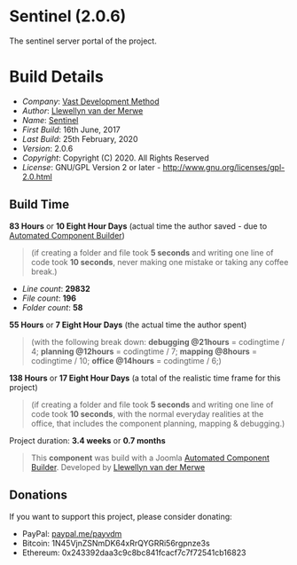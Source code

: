 # Sentinel (2.0.6)

The sentinel server portal of the project.

# Build Details

+ *Company*: [Vast Development Method](https://www.vdm.io/)
+ *Author*: [Llewellyn van der Merwe](mailto:info@vdm.io)
+ *Name*: [Sentinel](https://www.vdm.io/)
+ *First Build*: 16th June, 2017
+ *Last Build*: 25th February, 2020
+ *Version*: 2.0.6
+ *Copyright*: Copyright (C) 2020. All Rights Reserved
+ *License*: GNU/GPL Version 2 or later - http://www.gnu.org/licenses/gpl-2.0.html

## Build Time

**83 Hours** or **10 Eight Hour Days** (actual time the author saved -
due to [Automated Component Builder](http://vdm.bz/component-builder))

> (if creating a folder and file took **5 seconds** and writing one line of code took **10 seconds**,
> never making one mistake or taking any coffee break.)

+ *Line count*: **29832**
+ *File count*: **196**
+ *Folder count*: **58**

**55 Hours** or **7 Eight Hour Days** (the actual time the author spent)

> (with the following break down:
> **debugging @21hours** = codingtime / 4;
> **planning @12hours** = codingtime / 7;
> **mapping @8hours** = codingtime / 10;
> **office @14hours** = codingtime / 6;)

**138 Hours** or **17 Eight Hour Days**
(a total of the realistic time frame for this project)

> (if creating a folder and file took **5 seconds** and writing one line of code took **10 seconds**,
> with the normal everyday realities at the office, that includes the component planning, mapping & debugging.)

Project duration: **3.4 weeks** or **0.7 months**

> This **component** was build with a Joomla [Automated Component Builder](http://vdm.bz/component-builder).
> Developed by [Llewellyn van der Merwe](mailto:joomla@vdm.io)

## Donations

If you want to support this project, please consider donating:
* PayPal: [paypal.me/payvdm](https://www.paypal.me/payvdm)
* Bitcoin: 1N45VjnZSNmDK64xRrQYGRRi56rgpnze3s
* Ethereum: 0x243392daa3c9c8bc841fcacf7c7f72541cb16823 